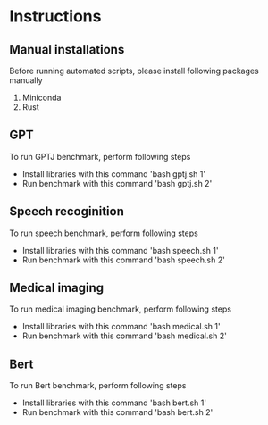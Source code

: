 # Instructions

## Manual installations

Before running automated scripts, please install following packages manually

1) Miniconda
2) Rust

## GPT

To run GPTJ benchmark, perform following steps

- Install libraries with this command 'bash gptj.sh 1'
- Run benchmark with this command 'bash gptj.sh 2'

## Speech recoginition

To run speech benchmark, perform following steps

- Install libraries with this command 'bash speech.sh 1'
- Run benchmark with this command 'bash speech.sh 2'


## Medical imaging

To run medical imaging benchmark, perform following steps

- Install libraries with this command 'bash medical.sh 1'
- Run benchmark with this command 'bash medical.sh 2'


## Bert

To run Bert benchmark, perform following steps

- Install libraries with this command 'bash bert.sh 1'
- Run benchmark with this command 'bash bert.sh 2'

